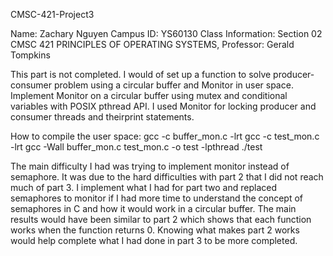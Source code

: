 CMSC-421-Project3

Name: Zachary Nguyen Campus ID: YS60130 Class Information: Section 02 CMSC 421 PRINCIPLES OF OPERATING SYSTEMS, Professor: Gerald Tompkins

This part is not completed. I would of set up a function to solve producer-consumer problem using a circular buffer and Monitor in user space. Implement 
Monitor on a circular buffer using mutex and conditional variables with POSIX pthread API. I used Monitor for locking producer and consumer threads and 
theirprint statements.

How to compile the user space:
gcc -c buffer_mon.c -lrt
gcc -c test_mon.c -lrt
gcc -Wall buffer_mon.c test_mon.c -o test -lpthread
./test

The main difficulty I had was trying to implement monitor instead of semaphore. It was due to the hard difficulties with part 2 that I did not reach much 
of part 3. I implement what I had for part two and replaced semaphores to monitor if I had more time to understand the concept of semaphores in C and how 
it would work in a circular buffer. The main results would have been similar to part 2 which shows that each function works when the function returns 0.
Knowing what makes part 2 works would help complete what I had done in part 3 to be more completed.
